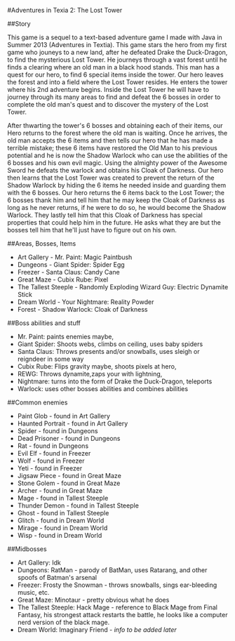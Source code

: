 ﻿#Adventures in Texia 2: The Lost Tower

##Story

This game is a sequel to a text-based adventure game I made with Java in Summer 2013 (Adventures in Textia). This game stars the hero from my first game who jouneys to a new land, after he defeated Drake the Duck-Dragon, to find the mysterious Lost Tower. He journeys through a vast forest until he finds a clearing where an old man in a black hood stands. This man has a quest for our hero, to find 6 special items inside the tower. Our hero leaves the forest and into a field where the Lost Tower resides. He enters the tower where his 2nd adventure begins. Inside the Lost Tower he will have to journey through  its many areas to find and defeat the 6 bosses in order to complete the old man's quest and to discover the mystery of the Lost Tower.

After thwarting the tower's 6 bosses and obtaining each of their items, our Hero returns to the forest where the old man is waiting. Once he arrives, the old man accepts the 6 items and then tells our hero that he has made a terrible mistake; these 6 items have restored the Old Man to his previous potential and he is now the Shadow Warlock who can use the abilities of the 6 bosses and his own evil magic. Using the almighty power of the Awesome Sword he defeats the warlock and obtains his Cloak of Darkness. Our hero then learns that the Lost Tower was created to prevent the return of the Shadow Warlock by hiding the 6 items he needed inside and guarding them with the 6 bosses. Our hero returns the 6 items back to the Lost Tower; the 6 bosses thank him and tell him that he may keep the Cloak of Darkness as long as he never returns, if he were to do so, he would become the Shadow Warlock. They lastly tell him that this Cloak of Darkness has special properties that could help him in the future. He asks what they are but the bosses tell him that he'll just have to figure out on his own.

##Areas, Bosses, Items

- Art Gallery - Mr. Paint: Magic Paintbush
- Dungeons - Giant Spider: Spider Egg
- Freezer - Santa Claus: Candy Cane
- Great Maze - Cubix Rube: Pixel
- The Tallest Steeple - Randomly Exploding Wizard Guy: Electric Dynamite Stick
- Dream World -  Your Nightmare: Reality Powder
- Forest - Shadow Warlock: Cloak of Darkness

##Boss abilities and stuff

- Mr. Paint: paints enemies maybe, 
- Giant Spider: Shoots webs, climbs on ceiling, uses baby spiders
- Santa Claus: Throws presents and/or snowballs, uses sleigh or reigndeer in some way
- Cubix Rube: Flips gravity maybe, shoots pixels at hero,
- REWG: Throws dynamite,zaps your with lightning, 
- Nightmare: turns into the form of Drake the Duck-Dragon, teleports
- Warlock: uses other bosses abilities and combines abilities

##Common enemies

- Paint Glob - found in Art Gallery
- Haunted Portrait - found in Art Gallery
- Spider - found in Dungeons
- Dead Prisoner - found in Dungeons
- Rat - found in Dungeons
- Evil Elf - found in Freezer
- Wolf - found in Freezer
- Yeti - found in Freezer
- Jigsaw Piece - found in Great Maze
- Stone Golem - found in Great Maze
- Archer - found in Great Maze
- Mage - found in Tallest Steeple
- Thunder Demon - found in Tallest Steeple
- Ghost - found in Tallest Steeple
- Glitch - found in Dream World
- Mirage - found in Dream World
- Wisp - found in Dream World

##Midbosses

- Art Gallery: Idk
- Dungeons: RatMan - parody of BatMan, uses Ratarang, and other spoofs of Batman's arsenal
- Freezer: Frosty the Snowman - throws snowballs, sings ear-bleeding music, etc.
- Great Maze: Minotaur - pretty obvious what he does
- The Tallest Steeple: Hack Mage - reference to Black Mage from Final Fantasy, his strongest attack restarts the battle, he looks like a computer nerd version of the black mage.
- Dream World: Imaginary Friend - *info to be added later*



